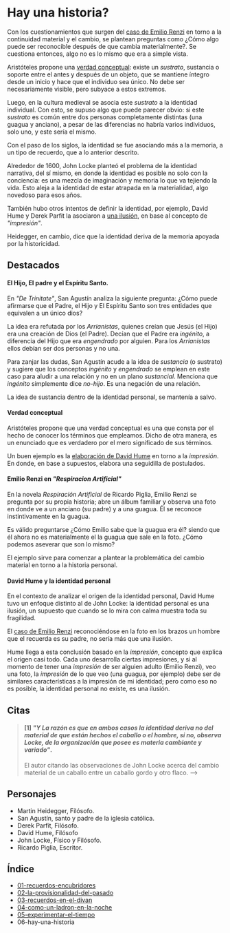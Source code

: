 # Hay una historia?

<!-- de la historia del barco de Tese y  -->
Con los cuestionamientos que surgen del [caso de Emilio Renzi](#emilio-renzi-en-%22respiracion-artificial%22) en torno a la continuidad material y el cambio, se plantean preguntas como ¿Cómo algo puede ser reconocible después de que cambia materialmente?. Se cuestiona entonces, algo no es lo mismo que era a simple vista. 

<!-- TODO propone? -->
Aristóteles propone una [verdad conceptual](#verdad-conceptual): existe un _sustrato_, sustancia o soporte entre el antes y después de un objeto, que se mantiene íntegro desde un inicio y hace que el individuo sea único. No debe ser necesariamente visible, pero subyace a estos extremos.

Luego, en la cultura medieval se asocia este _sustrato_ a la identidad individual. Con esto, se supuso algo que puede parecer obvio: si este _sustrato_ es común entre dos personas completamente distintas (una guagua y anciano), a pesar de las diferencias no habría varios individuos, solo uno, y este sería el mismo.

Con el paso de los siglos, la identidad se fue asociando más a la memoria, a un tipo de recuerdo, que a lo anterior descrito.

Alrededor de 1600, John Locke planteó el problema de la identidad narrativa, del sí mismo, en donde la identidad es posible no solo con la conciencia: es una mezcla de imaginación y memoria lo que va tejiendo la vida. Esto aleja a la identidad de estar atrapada en la materialidad, algo novedoso para esos años. <!-- TODO aclarar PORQUEEE? -->

También hubo otros intentos de definir la identidad, por ejemplo, David Hume y Derek Parfit la asociaron a [una ilusión](#david-hume-y-la-identidad-personal), en base al concepto de _"impresión"_.

<!-- TODO año? -->
Heidegger, en cambio, dice que la identidad deriva de la memoria apoyada por la historicidad.

## Destacados

#### El Hijo, El padre y el Espíritu Santo.

En _"De Trinitate"_, San Agustín analiza la siguiente pregunta: ¿Cómo puede afirmarse que el Padre, el Hijo y El Espíritu Santo son tres entidades que equivalen a un único dios?

La idea era refutada por los _Arrianistas_, quienes creían que Jesús (el Hijo) era una creación de Dios (el Padre). Decían que el Padre era _ingénito_, a diferencia del Hijo que era _engendrado_ por alguien. Para los _Arrianistas_ ellos debían ser dos personas y no una.

Para zanjar las dudas, San Agustín acude a la idea de _sustancia_ (o sustrato) y sugiere que los conceptos _ingénito_ y _engendrado_ se emplean en este caso para aludir a una relación y no en un plano _sustancial_. Menciona que _ingénito_ simplemente dice _no-hijo_. Es una negación de una relación.

La idea de sustancia dentro de la identidad personal, se mantenía a salvo.

#### Verdad conceptual 
<!-- TODO agregar ejemplos de una verdad conceptual -->
Aristóteles propone que una verdad conceptual es una que consta por el hecho de conocer los términos que empleamos. Dicho de otra manera, es un enunciado que es verdadero por el mero significado de sus términos.

Un buen ejemplo es la [elaboración de David Hume](#david-hume-y-la-identidad-personal) en torno a la _impresión_. En donde, en base a supuestos, elabora una seguidilla de postulados.

#### Emilio Renzi en _"Respiracion Artificial"_

En la novela _Respiración Artificial_ de Ricardo Piglia, Emilio Renzi se pregunta por su propia historia; abre un álbum familiar y observa una foto en donde ve a un anciano (su padre) y a una guagua. Él se reconoce instintivamente en la guagua.

Es válido preguntarse ¿Cómo Emilio sabe que la guagua era él? siendo que él ahora no es materialmente el la guagua que sale en la foto. ¿Cómo podemos aseverar que son lo mismo?

El ejemplo sirve para comenzar a plantear la problemática del cambio material en torno a la historia personal.

#### David Hume y la identidad personal

En el contexto de analizar el origen de la identidad personal, David Hume tuvo un enfoque distinto al de John Locke: la identidad personal es una ilusión, un supuesto que cuando se lo mira con calma muestra toda su fragilidad.

El [caso de Emilio Renzi](#emilio-renzi-en-%22respiracion-artificial%22) reconociéndose en la foto en los brazos un hombre que el recuerda es su padre, no sería más que una ilusión.

Hume llega a esta conclusión basado en la _impresión_, concepto que explica el origen casi todo. Cada uno desarrolla ciertas impresiones, y si al momento de tener una _impresión_ de ser alguien adulto (Emilio Renzi), veo una foto, la _impresión_ de lo que veo (una guagua, por ejemplo) debe ser de similares características a la impresión de mi identidad; pero como eso no es posible, la identidad personal no existe, es una ilusión.

<!-- barco de Teseo -->

## Citas
<!-- Las citas sin autor especificado son del autor del libro: Carlos Peña. -->

<!-- p94 -->

> #### [1] *"Y La razón es que en ambos casos la identidad deriva no del material de que están hechos el caballo o el hombre, si no, observa Locke, de la _organización_ que posee es materia cambiante y variado"*.
>
> El autor citando las observaciones de John Locke acerca del cambio material de un caballo entre un caballo gordo y otro flaco. -->

## Personajes

- Martin Heidegger, Filósofo.
- San Agustín, santo y padre de la iglesia católica.
- Derek Parfit, Filósofo.
- David Hume, Filósofo
- John Locke, Físico y Filósofo.
- Ricardo Piglia, Escritor.

## Índice

- [01-recuerdos-encubridores](./01-recuerdos-encubridores.md)
- [02-la-provisionalidad-del-pasado](./02-la-provisionalidad-del-pasado.md)
- [03-recuerdos-en-el-divan](./03-recuerdos-en-el-divan.md)
- [04-como-un-ladron-en-la-noche](./04-como-un-ladron-en-la-noche.md)
- [05-experimentar-el-tiempo](./05-experimentar-el-tiempo.md)
- 06-hay-una-historia
